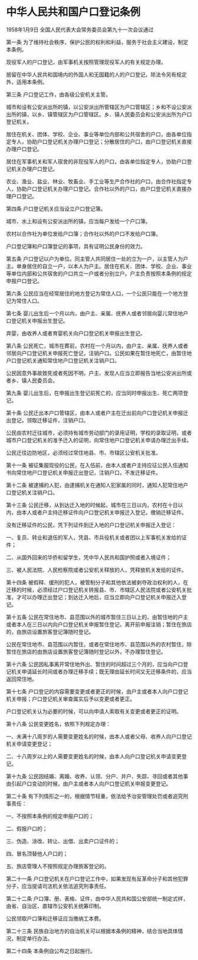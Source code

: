 # 中华人民共和国户口登记条例

1958年1月9日 全国人民代表大会常务委员会第九十一次会议通过

<!-- INFO END -->

第一条 为了维持社会秩序，保护公民的权利和利益，服务于社会主义建设，制定本条例。

现役军人的户口登记，由军事机关按照管理现役军人的有关规定办理。

居留在中华人民共和国境内的外国人和无国籍的人的户口登记，除法令另有规定外，适用本条例。

第三条 户口登记工作，由各级公安机关主管。

城市和设有公安派出所的镇，以公安派出所管辖区为户口管辖区；乡和不设公安派出所的镇，以乡、镇管辖区为户口管辖区。乡、镇人民委员会和公安派出所为户口登记机关。

居住在机关、团体、学校、企业、事业等单位内部和公共宿舍的户口，由各单位指定专人，协助户口登记机关办理户口登记；分散居住的户口，由户口登记机关直接办理户口登记。

居住在军事机关和军人宿舍的非现役军人的户口，由各单位指定专人，协助户口登记机关办理户口登记。

农业、渔业、盐业、林业、牧畜业、手工业等生产合作社的户口，由合作社指定专人，协助户口登记机关办理户口登记。合作社以外的户口，由户口登记机关直接办理户口登记。

第四条 户口登记机关应当设立户口登记簿。

城市、水上和设有公安派出所的镇，应当每户发给一个户口簿。

农村以合作社为单位发给户口簿；合作社以外的户口不发给户口簿。

户口登记簿和户口簿登记的事项，具有证明公民身份的效力。

第五条 户口登记以户为单位。同主管人共同居住一处的立为一户，以主管人为户主。单身居住的自立一户，以本人为户主。居住在机关、团体、学校、企业、事业等单位内部和公共宿舍的户口共立一户或者分别立户。户主负责按照本条例的规定申报户口登记。

第六条 公民应当在经常居住的地方登记为常住人口，一个公民只能在一个地方登记为常住人口。

第七条 婴儿出生后一个月以内，由户主、亲属、抚养人或者邻居向婴儿常住地户口登记机关申报出生登记。

弃婴，由收养人或者育婴机关向户口登记机关申报出生登记。

第八条 公民死亡，城市在葬前，农村在一个月以内，由户主、亲属、抚养人或者邻居向户口登记机关申报死亡登记，注销户口。公民如果在暂住地死亡，由暂住地户口登记机关通知常住地户口登记机关注销户口。

公民因意外事故致死或者死因不明，户主、发现人应当立即报告当地公安派出所或者乡、镇人民委员会。

第九条 婴儿出生后，在申报出生登记前死亡的，应当同时申报出生、死亡两项登记。

第十条 公民迁出本户口管辖区，由本人或者户主在迁出前向户口登记机关申报迁出登记，领取迁移证件，注销户口。

公民由农村迁往城市，必须持有城市劳动部门的录用证明，学校的录取证明，或者城市户口登记机关的准予迁入的证明，向常住地户口登记机关申请办理迁出手续。

公民迁往边防地区，必须经过常住地县、市、市辖区公安机关批准。

第十一条 被征集服现役的公民，在入伍前，由本人或者户主持应征公民入伍通知书向常住地户口登记机关申报迁出登记，注销户口，不发迁移证件。

第十二条 被逮捕的人犯，由逮捕机关在通知人犯家属的同时，通知人犯常住地户口登记机关注销户口。

第十三条 公民迁移，从到达迁入地的时候起，城市在三日以内，农村在十日以内，由本人或者户主持迁移证件向户口登记机关申报迁入登记，缴销迁移证件。

没有迁移证件的公民，凭下列证件到迁入地的户口登记机关申报迁入登记：

一、复员、转业和退伍的军人，凭县、市兵役机关或者团以上军事机关发给的证件；

二、从国外回来的华侨和留学生，凭中华人民共和国护照或者入境证件；

三、被人民法院、人民检察院或者公安机关释放的人，凭释放机关发给的证件。

第十四条 被假释、缓刑的犯人，被管制分子和其他依法被剥夺政治权利的人，在迁移的时候，必须经过户口登记机关转报县、市、市辖区人民法院或者公安机关批准，才可以办理迁出登记；到达迁入地后，应当立即向户口登记机关申报迁入登记。

第十五条 公民在常住地市、县范围以外的城市暂住三日以上的，由暂住地的户主或者本人在三日以内向户口登记机关申报暂住登记，离开前申报注销；暂住在旅店的，由旅店设置旅客登记簿随时登记。

公民在常住地市、县范围以内暂住，或者在常住地市、县范围以外的农村暂住，除暂住在旅店的由旅店设置旅客登记簿随时登记以外，不办理暂住登记。

第十六条 公民因私事离开常住地外出、暂住的时间超过三个月的，应当向户口登记机关申请延长时间或者办理迁移手续；既无理由延长时间又无迁移条件的，应当返回常住地。

第十七条 户口登记的内容需要变更或者更正的时候，由户主或者本人向户口登记机关申报；户口登记机关审查属实后予以变更或者更正。

户口登记机关认为必要的时候，可以向申请人索取有关变更或者更正的证明。

第十八条 公民变更姓名，依照下列规定办理：

一、未满十八周岁的人需要变更姓名的时候，由本人或者父母、收养人向户口登记机关申请变更登记；

二、十八周岁以上的人需要变更姓名的时候，由本人向户口登记机关申请变更登记。

第十九条 公民因结婚、离婚、收养、认领、分户、并户、失踪、寻回或者其他事由引起户口变动的时候，由户主或者本人向户口登记机关申报变更登记。

第二十条 有下列情形之一的，根据情节轻重，依法给予治安管理处罚或者追究刑事责任：

一、不按照本条例的规定申报户口的；

二、假报户口的；

三、伪造、涂改、转让、出借、出卖户口证件的；

四、冒名顶替他人户口的；

五、旅店管理人不按照规定办理旅客登记的。

第二十一条 户口登记机关在户口登记工作中，如果发现有反革命分子和其他犯罪分子，应当提请司法机关依法追究刑事责任。

第二十二条 户口簿、册、表格、证件，由中华人民共和国公安部统一制定式样，由省、自治区、直辖市公安机关统筹印制。

公民领取户口簿和迁移证应当缴纳工本费。

第二十三条 民族自治地方的自治机关可以根据本条例的精神，结合当地具体情况，制定单行办法。

第二十四条 本条例自公布之日起施行。

